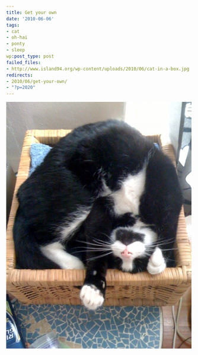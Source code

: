 ```yaml
---
title: Get your own
date: '2010-06-06'
tags:
- cat
- oh-hai
- ponty
- sleep
wp:post_type: post
failed_files:
- http://www.island94.org/wp-content/uploads/2010/06/cat-in-a-box.jpg
redirects:
- 2010/06/get-your-own/
- "?p=2020"
---
```


[ ![](2010-06-06-Get-your-own/cat-in-a-box-500x666.jpg "cat in a box") ](2010-06-06-Get-your-own/cat-in-a-box.jpeg)

